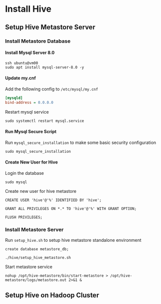 # Install Hive

## Setup Hive Metastore Server

### Install Metastore Database

#### Install Mysql Server 8.0

```shell
ssh ubuntu@vm00
sudo apt install mysql-server-8.0 -y
```

#### Update my.cnf

Add the following config to `/etc/mysql/my.cnf`

```ini
[mysqld]
bind-address = 0.0.0.0
```

Restart mysql service

```shell
sudo systemctl restart mysql.service
```

#### Run Mysql Secure Script

Run `mysql_secure_installation` to make some basic security configuration

```shell
sudo mysql_secure_installation
```

#### Create New User for Hive

Login the database

```shell
sudo mysql
```

Create new user for hive metastore

```
CREATE USER 'hive'@'%' IDENTIFIED BY 'hive';

GRANT ALL PRIVILEGES ON *.* TO 'hive'@'%' WITH GRANT OPTION;

FLUSH PRIVILEGES;
```

### Install Metastore Server

Run `setup_hive.sh` to setup hive metastore standalone environment

```shell
create database metastore_db;

./hive/setup_hive_metastore.sh
```

Start metastore service

```shell
nohup /opt/hive-metastore/bin/start-metastore > /opt/hive-metastore/logs/metastore.out 2>&1 &
```

## Setup Hive on Hadoop Cluster